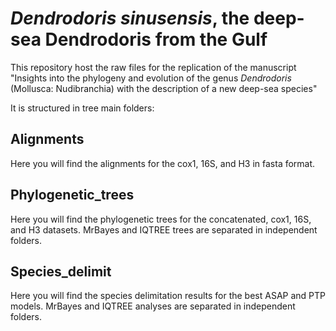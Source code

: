# _Dendrodoris sinusensis_, the deep-sea Dendrodoris from the Gulf

This repository host the raw files for the replication of the manuscript "Insights into the phylogeny and evolution of the genus _Dendrodoris_ (Mollusca:
Nudibranchia) with the description of a new deep-sea species"

It is structured in tree main folders:

## Alignments

Here you will find the alignments for the cox1, 16S, and H3 in fasta format.


## Phylogenetic_trees

Here you will find the phylogenetic trees for the concatenated, cox1, 16S, and H3 datasets. MrBayes and IQTREE trees are separated in independent folders.


## Species_delimit
Here you will find the species delimitation results for the best ASAP and PTP models.  MrBayes and IQTREE analyses are separated in independent folders.
